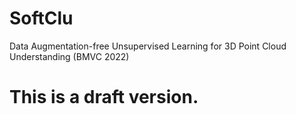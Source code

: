 # SoftClu
Data Augmentation-free Unsupervised Learning for 3D Point Cloud Understanding (BMVC 2022)
# This is a draft version.
